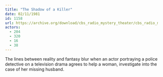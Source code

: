 ```yaml
---
title: "The Shadow of a Killer"
date: 02/11/1981
id: 1158
url: https://archive.org/download/cbs_radio_mystery_theater/cbs_radio_mystery_theater-1151-1200.zip/cbs_radio_mystery_theater-1151-1200%2Fcbsrmt_1158_the_shadow_of_a_killer.mp3
actors:
  - 204
  - 320
  - 16
  - 38
---
```

The lines between reality and fantasy blur when an actor portraying a police detective on a television drama agrees to help a woman, investigate into the case of her missing husband.